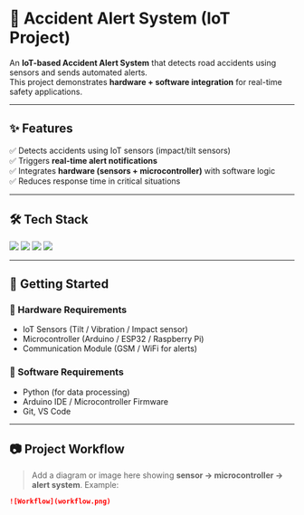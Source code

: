 # 🚦 Accident Alert System (IoT Project)  

An **IoT-based Accident Alert System** that detects road accidents using sensors and sends automated alerts.  
This project demonstrates **hardware + software integration** for real-time safety applications.  

---

## ✨ Features  
✅ Detects accidents using IoT sensors (impact/tilt sensors)  
✅ Triggers **real-time alert notifications**  
✅ Integrates **hardware (sensors + microcontroller)** with software logic  
✅ Reduces response time in critical situations  

---

## 🛠️ Tech Stack  

<p align="left">
  <img src="https://img.shields.io/badge/Python-3776AB?style=for-the-badge&logo=python&logoColor=white" />
  <img src="https://img.shields.io/badge/IoT-008080?style=for-the-badge&logo=raspberrypi&logoColor=white" />
  <img src="https://img.shields.io/badge/Microcontroller-Arduino-blue?style=for-the-badge&logo=arduino&logoColor=white" />
  <img src="https://img.shields.io/badge/Sensors-FF6F00?style=for-the-badge&logo=sonarqube&logoColor=white" />
</p>

---

## 🚀 Getting Started  

### 🔹 Hardware Requirements  
- IoT Sensors (Tilt / Vibration / Impact sensor)  
- Microcontroller (Arduino / ESP32 / Raspberry Pi)  
- Communication Module (GSM / WiFi for alerts)  

### 🔹 Software Requirements  
- Python (for data processing)  
- Arduino IDE / Microcontroller Firmware  
- Git, VS Code  

---

## 📷 Project Workflow  

> Add a diagram or image here showing **sensor → microcontroller → alert system**. Example:  

```markdown
![Workflow](workflow.png)


